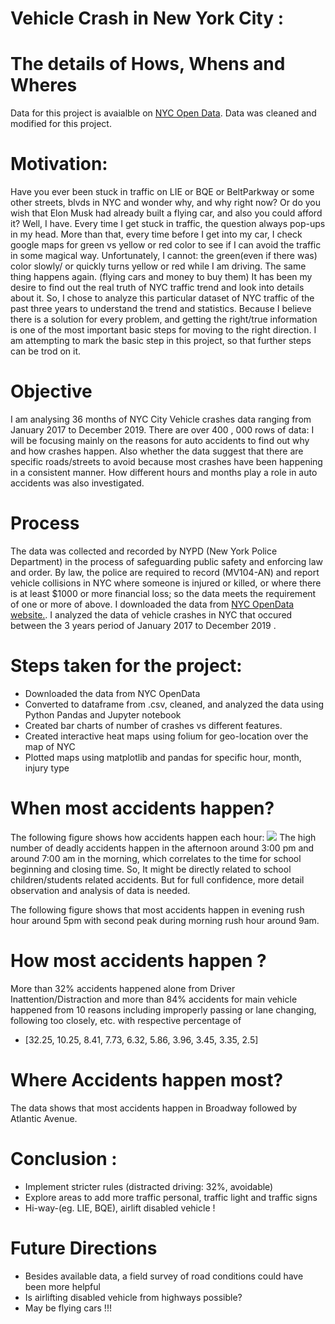 # Vehicle Crash in New York City :
# The details of  Hows, Whens  and Wheres 

Data for this project is avaialble on [NYC Open Data](https://data.cityofnewyork.us/Public-Safety/Motor-Vehicle-Collisions-Crashes/h9gi-nx95). Data was cleaned and modified for this project. 



# Motivation:
Have you ever been stuck  in traffic on LIE or BQE or BeltParkway or some other streets, blvds in NYC and wonder why, and why right now? Or do you wish that Elon Musk had already built a flying car, and  also you could afford it? Well, I have. Every time I get stuck in traffic,  the question always pop-ups in my head. More than that, every time before I  get into my car, I check google maps for green vs yellow or red color to see if I can avoid the traffic in some magical way. Unfortunately, I cannot: the green(even if there was)  color slowly/ or quickly turns yellow or red while I am driving. The same thing happens again. (flying cars and money to buy them) 
It has been my desire to find out the real truth of NYC traffic trend and look into details about it. So, I chose to analyze this particular dataset of NYC traffic of the past three years to understand the trend and statistics. Because I believe there is a solution for every problem, and getting the right/true information is one of the most important basic steps for moving to the right direction. I am attempting to mark the basic step in this project, so that further steps  can be trod on it. 
# Objective  
I am analysing 36 months of NYC City Vehicle crashes data ranging from January 2017 to December 2019. There are over 400 , 000 rows of data: 
I will be focusing mainly on the reasons for auto accidents to find out why and how crashes happen. Also whether the data suggest that there are  specific roads/streets to avoid because most crashes have been happening in a consistent manner. How different hours and months play a role in auto accidents was also investigated. 

# Process

The data was collected and recorded by NYPD (New York Police Department) in the process of safeguarding public safety and enforcing law and order. By law, the police  are required to record (MV104-AN) and report vehicle collisions in NYC where someone is injured or killed, or where there is at least $1000 or more financial loss; so the data meets the requirement of one or more of above. I downloaded the data from [NYC OpenData website.](https://data.cityofnewyork.us/Public-Safety/Motor-Vehicle-Collisions-Crashes/h9gi-nx95). I analyzed the data of vehicle crashes in NYC  that occured between the 3 years period of January 2017 to December 2019 . 

# Steps taken  for the project:
* Downloaded the data from NYC OpenData 
* Converted to dataframe from .csv, cleaned, and analyzed the data using Python Pandas and Jupyter notebook 
* Created bar charts of number of crashes vs different features.
* Created interactive heat maps  using folium for geo-location over the map of NYC 
* Plotted maps using matplotlib and pandas for specific hour, month, injury type
# When most accidents happen? 
The following figure shows how accidents happen each hour:
![]('img/Total_crashes_2017_.png')
The high number of deadly accidents happen in the afternoon around 3:00 pm and around 7:00 am in the morning, which correlates to the time for school beginning and closing time. So, It might be directly related to school children/students related accidents. But for full confidence, more detail observation and analysis of data is needed. 

The following figure shows that most accidents happen in evening rush hour around 5pm with second peak during morning rush hour around 9am. 


# How most accidents happen ? 
More than 32% accidents happened alone from Driver Inattention/Distraction and more than 84% accidents for main vehicle happened from 10 reasons including improperly passing or lane changing, following too closely, etc. with respective percentage of 
* [32.25, 10.25, 8.41, 7.73, 6.32, 5.86, 3.96, 3.45, 3.35, 2.5]


# Where Accidents happen most? 
The data shows that most accidents happen in Broadway followed by Atlantic Avenue. 

# Conclusion :
* Implement stricter rules (distracted driving: 32%, avoidable) 
* Explore areas to add more traffic personal, traffic light and traffic signs 
* Hi-way-(eg. LIE, BQE), airlift disabled vehicle !
# Future Directions
* Besides available data, a field survey of road conditions could have been more helpful
* Is airlifting disabled vehicle from highways possible? 
* May be flying cars !!!

